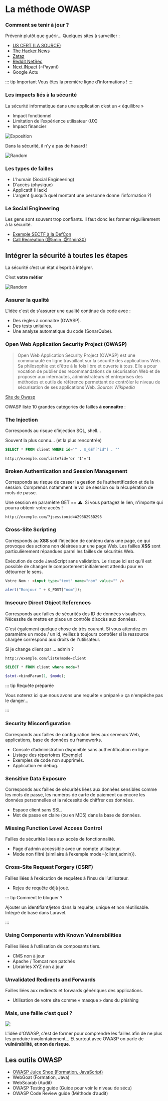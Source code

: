 # La méthode OWASP

### Comment se tenir à jour ?

Prévenir plutôt que guérir… Quelques sites à surveiller :

- [US CERT (LA SOURCE)](https://www.us-cert.gov/)
- [The Hacker News](http://thehackernews.com/)
- [Zataz](https://www.zataz.com/)
- [Reddit NetSec](https://www.reddit.com/r/netsec/)
- [Next INpact](https://www.nextinpact.com/) (~Payant)
- Google Actu

::: tip Important
Vous êtes la première ligne d’informations !
:::

### Les impacts liés à la sécurité

La sécurité informatique dans une application c’est un « équilibre »

- Impact fonctionnel
- Limitation de l’expérience utilisateur (UX)
- Impact financier

![Exposition](./res/expositions.png)

Dans la sécurité, il n'y a pas de hasard !

![Random](./res/random.png)

### Les types de failles

- L’humain (Social Engineering)
- D'accès (physique)
- Applicatif (Hack)
- L’argent (jusqu’à quel montant une personne donne l’information ?)

### Le Social Engineering

Les gens sont souvent trop confiants. Il faut donc les former régulièrement à la sécurité.

- [Exemple SECTF à la DefCon](https://www.youtube.com/watch?v=-FSLaHKoCNE)
- [Call Recreation (@5min, @11min30)](https://share.vidyard.com/watch/i46XF6N6rpR9KMaorihFQw)

## Intégrer la sécurité à toutes les étapes

La sécurité c’est un état d’esprit à intégrer.

C’est **votre métier**

![Random](./res/toutes_les_etapes.png)

### Assurer la qualité

L'idée c'est de s'assurer une qualité continue du code avec :

- Des règles à connaitre (OWASP).
- Des tests unitaires.
- Une analyse automatique du code (SonarQube).

### Open Web Application Security Project (OWASP)

> Open Web Application Security Project (OWASP) est une communauté en ligne travaillant sur la sécurité des applications Web. Sa philosophie est d'être à la fois libre et ouverte à tous. Elle a pour vocation de publier des recommandations de sécurisation Web et de proposer aux internautes, administrateurs et entreprises des méthodes et outils de référence permettant de contrôler le niveau de sécurisation de ses applications Web.
> _Source: Wikipedia_

[Site de Owasp](https://owasp.org/)

OWASP liste 10 grandes catégories de failles **à connaitre** :

### **The Injection**

Corresponds au risque d’injection SQL, shell...

Souvent la plus connu… (et la plus rencontrée)

```sql
SELECT * FROM client WHERE id='" . $_GET["id"] . "'
```

```
http://exemple.com/liste?id='or '1'='1
```

### **Broken Authentication and Session Management**

Corresponds au risque de casser la gestion de l’authentification et de la session. Comprends notamment le vol de session ou la récupération de mots de passe.

Une session en paramètre GET == ⚠️. Si vous partagez le lien, n'importe qui pourra obtenir votre accès !

```
http://exemple.com/?jsessionid=A2938298D293
```

### **Cross-Site Scripting**

Corresponds au **XSS** soit l’injection de contenu dans une page, ce qui provoque des actions non désirées sur une page Web. Les failles **XSS** sont particulièrement répandues parmi les failles de sécurités Web.

Exécution de code JavaScript sans validation. Le risque ici est qu'il est possible de changer le comportement initialement attendu pour en détourner le sens.

```html
Votre Nom : <input type="text" name="nom" value="" />
```

```js
alert("Bonjour " + $_POST["nom"]);
```

### **Insecure Direct Object References**

Corresponds aux failles de sécurités des ID de données visualisées. Nécessite de mettre en place un contrôle d’accès aux données.

C'est également quelque chose de très courant. Si vous attendez en paramètre un mode / un id, veillez à toujours contrôler si la ressource chargée correspond aux droits de l'utilisateur.

Si je change client par … admin ?

```
http://exemple.com/liste?mode=client
```

```sql
SELECT * FROM client where mode=?
```

```php
$stmt->bindParam(1, $mode);
```

::: tip Requête préparée

Vous noterez ici que nous avons une requête « préparé » ça n'empêche pas le danger…

:::

### Security Misconfiguration

Corresponds aux failles de configuration liées aux serveurs Web, applications, base de données ou frameworks.

- Console d’administration disponible sans authentification en ligne.
- Listage des répertoires ([Exemple](https://www.google.fr/search?dcr=0&q=intitle%3A%22Index%20of%22))
- Exemples de code non supprimés.
- Application en debug.

### Sensitive Data Exposure

Corresponds aux failles de sécurités liées aux données sensibles comme les mots de passe, les numéros de carte de paiement ou encore les données personnelles et la nécessité de chiffrer ces données.

- Espace client sans SSL.
- Mot de passe en claire (ou en MD5) dans la base de données.

### Missing Function Level Access Control

Failles de sécurités liées aux accès de fonctionnalité.

- Page d’admin accessible avec un compte utilisateur.
- Mode non filtré (similaire à l’exemple mode={client,admin}).

### Cross-Site Request Forgery (CSRF)

Failles liées à l’exécution de requêtes à l’insu de l’utilisateur.

- Rejeu de requête déjà joué.

::: tip Comment le bloquer ?

Ajouter un identifiant/jeton dans la requête, unique et non réutilisable. Intégré de base dans Laravel.

:::

### Using Components with Known Vulnerabilities

Failles liées à l’utilisation de composants tiers.

- CMS non à jour
- Apache / Tomcat non patchés
- Librairies XYZ non à jour

### Unvalidated Redirects and Forwards

Failles liées aux redirects et forwards génériques des applications.

- Utilisation de votre site comme « masque » dans du phishing

### Mais, une faille c’est quoi ?

![](./res/faille.png)

L'idée d'OWASP, c'est de former pour comprendre les failles afin de ne plus les produire involontairement… Et surtout avec OWASP on parle de **vulnérabilité, et non de risque**.

## Les outils OWASP

- [OWASP Juice Shop (Formation, JavaScript)](https://owasp.org/www-project-juice-shop/)
- WebGoat (Formation, Java)
- WebScarab (Audit)
- OWASP Testing guide (Guide pour voir le niveau de sécu)
- OWASP Code Review guide (Méthode d’audit)
